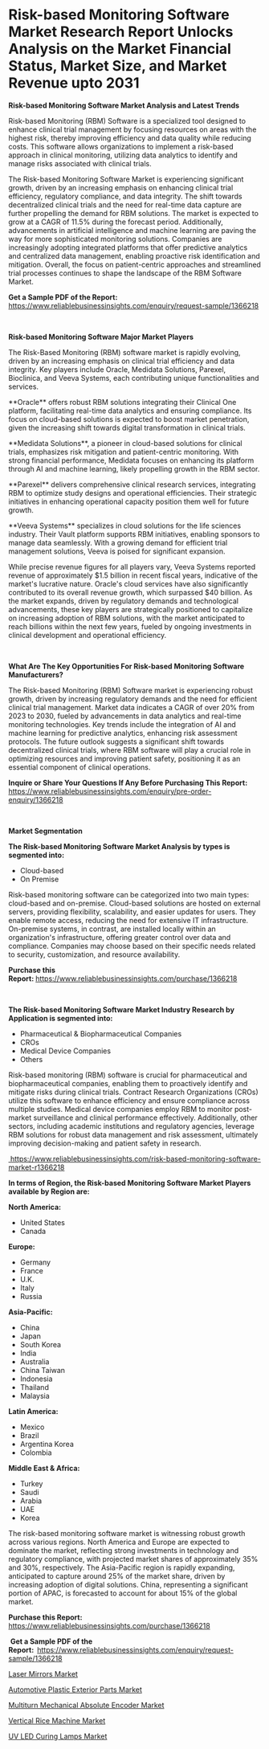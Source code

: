 <p><h1>Risk-based Monitoring Software Market Research Report Unlocks Analysis on the Market Financial Status, Market Size, and Market Revenue upto 2031</h1></p><p><strong>Risk-based Monitoring Software Market Analysis and Latest Trends</strong></p>
<p><p>Risk-based Monitoring (RBM) Software is a specialized tool designed to enhance clinical trial management by focusing resources on areas with the highest risk, thereby improving efficiency and data quality while reducing costs. This software allows organizations to implement a risk-based approach in clinical monitoring, utilizing data analytics to identify and manage risks associated with clinical trials.</p><p>The Risk-based Monitoring Software Market is experiencing significant growth, driven by an increasing emphasis on enhancing clinical trial efficiency, regulatory compliance, and data integrity. The shift towards decentralized clinical trials and the need for real-time data capture are further propelling the demand for RBM solutions. The market is expected to grow at a CAGR of 11.5% during the forecast period. Additionally, advancements in artificial intelligence and machine learning are paving the way for more sophisticated monitoring solutions. Companies are increasingly adopting integrated platforms that offer predictive analytics and centralized data management, enabling proactive risk identification and mitigation. Overall, the focus on patient-centric approaches and streamlined trial processes continues to shape the landscape of the RBM Software Market.</p></p>
<p><strong>Get a Sample PDF of the Report:&nbsp;</strong> <a href="https://www.reliablebusinessinsights.com/enquiry/request-sample/1366218?utm_campaign=63&utm_medium=2&utm_source=Github&utm_content=ia&utm_term=06122024&utm_id=risk-based-monitoring-software">https://www.reliablebusinessinsights.com/enquiry/request-sample/1366218</a></p>
<p>&nbsp;</p>
<p><strong>Risk-based Monitoring Software Major Market Players</strong></p>
<p><p>The Risk-Based Monitoring (RBM) software market is rapidly evolving, driven by an increasing emphasis on clinical trial efficiency and data integrity. Key players include Oracle, Medidata Solutions, Parexel, Bioclinica, and Veeva Systems, each contributing unique functionalities and services.</p><p>**Oracle** offers robust RBM solutions integrating their Clinical One platform, facilitating real-time data analytics and ensuring compliance. Its focus on cloud-based solutions is expected to boost market penetration, given the increasing shift towards digital transformation in clinical trials.</p><p>**Medidata Solutions**, a pioneer in cloud-based solutions for clinical trials, emphasizes risk mitigation and patient-centric monitoring. With strong financial performance, Medidata focuses on enhancing its platform through AI and machine learning, likely propelling growth in the RBM sector.</p><p>**Parexel** delivers comprehensive clinical research services, integrating RBM to optimize study designs and operational efficiencies. Their strategic initiatives in enhancing operational capacity position them well for future growth.</p><p>**Veeva Systems** specializes in cloud solutions for the life sciences industry. Their Vault platform supports RBM initiatives, enabling sponsors to manage data seamlessly. With a growing demand for efficient trial management solutions, Veeva is poised for significant expansion.</p><p>While precise revenue figures for all players vary, Veeva Systems reported revenue of approximately $1.5 billion in recent fiscal years, indicative of the market's lucrative nature. Oracle's cloud services have also significantly contributed to its overall revenue growth, which surpassed $40 billion. As the market expands, driven by regulatory demands and technological advancements, these key players are strategically positioned to capitalize on increasing adoption of RBM solutions, with the market anticipated to reach billions within the next few years, fueled by ongoing investments in clinical development and operational efficiency.</p></p>
<p>&nbsp;</p>
<p><strong>What Are The Key Opportunities For Risk-based Monitoring Software Manufacturers?</strong></p>
<p><p>The Risk-based Monitoring (RBM) Software market is experiencing robust growth, driven by increasing regulatory demands and the need for efficient clinical trial management. Market data indicates a CAGR of over 20% from 2023 to 2030, fueled by advancements in data analytics and real-time monitoring technologies. Key trends include the integration of AI and machine learning for predictive analytics, enhancing risk assessment protocols. The future outlook suggests a significant shift towards decentralized clinical trials, where RBM software will play a crucial role in optimizing resources and improving patient safety, positioning it as an essential component of clinical operations.</p></p>
<p><strong>Inquire or Share Your Questions If Any Before Purchasing This Report:</strong> <a href="https://www.reliablebusinessinsights.com/enquiry/pre-order-enquiry/1366218?utm_campaign=63&utm_medium=2&utm_source=Github&utm_content=ia&utm_term=06122024&utm_id=risk-based-monitoring-software">https://www.reliablebusinessinsights.com/enquiry/pre-order-enquiry/1366218</a></p>
<p>&nbsp;</p>
<p><strong>Market Segmentation</strong></p>
<p><strong>The Risk-based Monitoring Software Market Analysis by types is segmented into:</strong></p>
<p><ul><li>Cloud-based</li><li>On Premise</li></ul></p>
<p><p>Risk-based monitoring software can be categorized into two main types: cloud-based and on-premise. Cloud-based solutions are hosted on external servers, providing flexibility, scalability, and easier updates for users. They enable remote access, reducing the need for extensive IT infrastructure. On-premise systems, in contrast, are installed locally within an organization's infrastructure, offering greater control over data and compliance. Companies may choose based on their specific needs related to security, customization, and resource availability.</p></p>
<p><strong>Purchase this Report:&nbsp;</strong><a href="https://www.reliablebusinessinsights.com/purchase/1366218?utm_campaign=63&utm_medium=2&utm_source=Github&utm_content=ia&utm_term=06122024&utm_id=risk-based-monitoring-software">https://www.reliablebusinessinsights.com/purchase/1366218</a></p>
<p>&nbsp;</p>
<p><strong>The Risk-based Monitoring Software Market Industry Research by Application is segmented into:</strong></p>
<p><ul><li>Pharmaceutical & Biopharmaceutical Companies</li><li>CROs</li><li>Medical Device Companies</li><li>Others</li></ul></p>
<p><p>Risk-based monitoring (RBM) software is crucial for pharmaceutical and biopharmaceutical companies, enabling them to proactively identify and mitigate risks during clinical trials. Contract Research Organizations (CROs) utilize this software to enhance efficiency and ensure compliance across multiple studies. Medical device companies employ RBM to monitor post-market surveillance and clinical performance effectively. Additionally, other sectors, including academic institutions and regulatory agencies, leverage RBM solutions for robust data management and risk assessment, ultimately improving decision-making and patient safety in research.</p></p>
<p><a href="https://www.reliablebusinessinsights.com/risk-based-monitoring-software-market-r1366218?utm_campaign=63&utm_medium=2&utm_source=Github&utm_content=ia&utm_term=06122024&utm_id=risk-based-monitoring-software">&nbsp;https://www.reliablebusinessinsights.com/risk-based-monitoring-software-market-r1366218</a></p>
<p><strong>In terms of Region, the Risk-based Monitoring Software Market Players available by Region are:</strong></p>
<p>
    <p> <strong> North America: </strong>
        <ul>
            <li>United States</li>
            <li>Canada</li>
        </ul>
        </p> 
    <p> <strong> Europe: </strong>
        <ul>
            <li>Germany</li>
            <li>France</li>
            <li>U.K.</li>
            <li>Italy</li>
            <li>Russia</li>
        </ul>
        </p> 
    <p> <strong> Asia-Pacific: </strong>
        <ul>
            <li>China</li>
            <li>Japan</li>
            <li>South Korea</li>
            <li>India</li>
            <li>Australia</li>
            <li>China Taiwan</li>
            <li>Indonesia</li>
            <li>Thailand</li>
            <li>Malaysia</li>
        </ul>
        </p> 
    <p> <strong> Latin America: </strong>
        <ul>
            <li>Mexico</li>
            <li>Brazil</li>
            <li>Argentina Korea</li>
            <li>Colombia</li>
        </ul>
        </p> 
    <p> <strong> Middle East & Africa: </strong>
        <ul>
            <li>Turkey</li>
            <li>Saudi</li>
            <li>Arabia</li>
            <li>UAE</li>
            <li>Korea</li>
        </ul>
    </p>
    </p>
<p><p>The risk-based monitoring software market is witnessing robust growth across various regions. North America and Europe are expected to dominate the market, reflecting strong investments in technology and regulatory compliance, with projected market shares of approximately 35% and 30%, respectively. The Asia-Pacific region is rapidly expanding, anticipated to capture around 25% of the market share, driven by increasing adoption of digital solutions. China, representing a significant portion of APAC, is forecasted to account for about 15% of the global market.</p></p>
<p><strong>Purchase this Report: </strong><a href="https://www.reliablebusinessinsights.com/purchase/1366218?utm_campaign=63&utm_medium=2&utm_source=Github&utm_content=ia&utm_term=06122024&utm_id=risk-based-monitoring-software">https://www.reliablebusinessinsights.com/purchase/1366218</a></p>
<p>&nbsp;<strong>Get a Sample PDF of the Report:&nbsp;&nbsp;</strong><a href="https://www.reliablebusinessinsights.com/enquiry/request-sample/1366218?utm_campaign=63&utm_medium=2&utm_source=Github&utm_content=ia&utm_term=06122024&utm_id=risk-based-monitoring-software">https://www.reliablebusinessinsights.com/enquiry/request-sample/1366218</a></p>
<p><strong></strong></p>
<p><p><a href="https://www.linkedin.com/pulse/revenue-growth-market-insights-laser-mirrors-147-cagr-from-xed0e?utm_campaign=63&utm_medium=2&utm_source=Github&utm_content=ia&utm_term=06122024&utm_id=risk-based-monitoring-software">Laser Mirrors Market</a></p><p><a href="https://github.com/millionkaryn68/Market-Research-Report-List-1/blob/main/automotive-plastic-exterior-parts-market.md?utm_campaign=63&utm_medium=2&utm_source=Github&utm_content=ia&utm_term=06122024&utm_id=risk-based-monitoring-software">Automotive Plastic Exterior Parts Market</a></p><p><a href="https://issuu.com/reportprime-2/docs/multiturn-mechanical-absolute-encoder-market-size-?utm_campaign=63&utm_medium=2&utm_source=Github&utm_content=ia&utm_term=06122024&utm_id=risk-based-monitoring-software">Multiturn Mechanical Absolute Encoder Market</a></p><p><a href="https://issuu.com/reportprime-2/docs/vertical-rice-machine-market-size-2030.pptx?utm_campaign=63&utm_medium=2&utm_source=Github&utm_content=ia&utm_term=06122024&utm_id=risk-based-monitoring-software">Vertical Rice Machine Market</a></p><p><a href="https://www.linkedin.com/pulse/compreh-proposis-fbaif?utm_campaign=63&utm_medium=2&utm_source=Github&utm_content=ia&utm_term=06122024&utm_id=risk-based-monitoring-software">UV LED Curing Lamps Market</a></p></p>